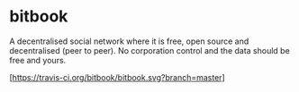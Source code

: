 bitbook
=======

A decentralised social network where it is free, open source and decentralised (peer to peer). No corporation control and the data should be free and yours.

[https://travis-ci.org/bitbook/bitbook.svg?branch=master]